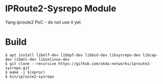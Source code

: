 # IPRoute2-Sysrepo Module
Yang iproute2 PoC - do not use it yet

# Build

```
$ apt install libelf-dev libbpf-dev libbsd-dev libsysrepo-dev libcap-dev libmnl-dev libselinux-dev
$ git clone --recursive https://github.com/okda-networks/iproute2-sysrepo.git
$ make -j $(nproc)
$ bin/iproute2-sysrepo
```
